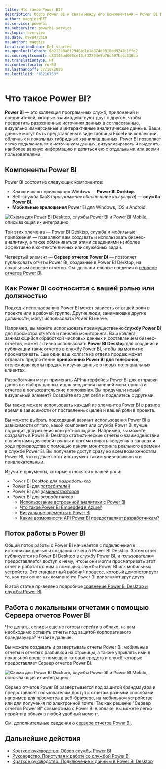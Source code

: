 ```yaml
---
title: Что такое Power BI?
description: Обзор Power BI и связи между его компонентами — Power BI Desktop, службой Power BI, Power BI Mobile, Сервером отчетов и Power BI Embedded.
author: maggiesMSFT
ms.service: powerbi
ms.subservice: powerbi-service
ms.topic: overview
ms.date: 09/04/2019
ms.author: maggies
LocalizationGroup: Get started
ms.openlocfilehash: 6a21288a8f2946bd1e1a874d0810dd9241b1ffe2
ms.sourcegitcommit: c83146ad008ce13bf3289de9b76c507be2c330aa
ms.translationtype: HT
ms.contentlocale: ru-RU
ms.lasthandoff: 07/10/2020
ms.locfileid: "86216753"
---
```

# <a name="what-is-power-bi"></a>Что такое Power BI?
**Power BI** — это коллекция программных служб, приложений и соединителей, которые взаимодействуют друг с другом, чтобы превратить разрозненные источники данных в согласованные, визуально иммерсивные и интерактивные аналитические данные. Ваши данные могут быть представлены в виде таблицы Excel или коллекции облачных и локальных гибридных хранилищ данных. Power BI позволяет легко подключаться к источникам данных, визуализировать и выделять наиболее важную информацию и делиться ею с отдельными или всеми пользователями.

## <a name="the-parts-of-power-bi"></a>Компоненты Power BI
Power BI состоит из следующих компонентов: 
- Классическое приложение Windows — **Power BI Desktop**.
- Веб-служба SaaS (*программное обеспечение как услуга*) — **служба Power BI**. 
- **Мобильные приложения** Power BI для Windows, iOS и Android.

![Схема для Power BI Desktop, службы Power BI и Power BI Mobile, описывающая их интеграцию](media/power-bi-overview/power-bi-overview-blocks.png)

Три этих элемента &mdash; Power BI Desktop, служба и мобильные приложения &mdash; позволяют вам создавать и использовать бизнес-аналитику, а также обмениваться этими сведениями наиболее эффективно в контексте личных или служебных задач.

Четвертый элемент — **Сервер отчетов Power BI** — позволяет публиковать отчеты Power BI, созданные в Power BI Desktop, на локальным сервере отчетов. См. дополнительные сведения о [сервере отчетов Power BI](#on-premises-reporting-with-power-bi-report-server).

## <a name="how-power-bi-matches-your-role"></a>Как Power BI соотносится с вашей ролью или должностью
Подход к использованию Power BI может зависеть от вашей роли в проекте или в рабочей группе. Другие люди, занимающие другие должности, могут использовать Power BI иначе.

Например, вы можете использовать преимущественно **службу Power BI** для просмотра отчетов и панелей мониторинга. Ваш коллега, занимающийся обработкой числовых данных и составлением бизнес-отчетов, может активно использовать **Power BI Desktop** для создания и публикации таких отчетов в службу Power BI, чтобы вы могли их просматривать. Еще один ваш коллега из отдела продаж может отдавать предпочтение **приложению Power BI для телефонов**, отслеживая квоты продаж и изучая данные о новых потенциальных клиентах.

Разработчики могут применять API-интерфейсы Power BI для отправки данных в наборы данных и для внедрения панелей мониторинга и отчетов в пользовательские приложения. Вы придумали новый визуальный элемент? Создайте его для себя и поделитесь с другими.  

Вы также можете использовать каждый из элементов Power BI в разное время в зависимости от поставленных целей и вашей роли в проекте.

Вы можете выбрать подходящий вариант использования Power BI в зависимости от того, какой компонент или служба Power BI лучше подходит для решения конкретной задачи. Например, вы можете создавать в Power BI Desktop статистические отчеты о взаимодействии с клиентами для своей группы и просматривать сведения о запасах и ходе производства с помощью панели мониторинга реального времени в службе Power BI. Вы получаете доступ сразу ко всем возможностям Power BI, что и делает этот инструмент таким универсальным и привлекательным.

Изучите документы, которые относятся к вашей роли:
- Power BI Desktop для [*разработчиков*](desktop-what-is-desktop.md)
- Power BI для [*потребителей*](../consumer/end-user-consumer.md)
- Power BI для [*администраторов*](../admin/service-admin-administering-power-bi-in-your-organization.md)
- Power BI для *разработчиков*
    * [Использование встроенной аналитики с Power BI](../developer/embedded/embedding.md)
    * [Что такое Power BI Embedded в Azure?](../developer/embedded/azure-pbie-what-is-power-bi-embedded.md)
    * [Визуальные элементы в Power BI](../developer/visuals/power-bi-custom-visuals.md)
    * [Какие возможности API Power BI предоставляет разработчикам?](../developer/automation/overview-of-power-bi-rest-api.md)

## <a name="the-flow-of-work-in-power-bi"></a>Поток работы в Power BI
Общий поток работы с Power BI начинается с подключения к источникам данных и создания отчета в Power BI Desktop. Затем отчет публикуется из Power BI Desktop в службу Power BI, и пользователям предоставляется доступ к нему, чтобы они могли просматривать этот отчет и работать с ним с помощью службы Power BI или мобильных устройств.
Это стандартный рабочий процесс, который демонстрирует то, как три основных компонента Power BI дополняют друг друга.

В этой статье приведено подробное [сравнение Power BI Desktop и службы Power BI](../fundamentals/service-service-vs-desktop.md).

## <a name="on-premises-reporting-with-power-bi-report-server"></a>Работа с локальными отчетами с помощью Сервера отчетов Power BI

Что делать, если вы еще не готовы перейти в облако, но вам необходимо оставить отчеты под защитой корпоративного брандмауэра?  Читайте дальше.

Вы можете создавать и развертывать отчеты Power BI, мобильные отчеты и отчеты с разбивкой на страницы, а также управлять ими в локальной среде с помощью готовых средств и служб, которые предоставляет Сервер отчетов Power BI.

![Схема для Power BI Desktop, службы Power BI и Power BI Mobile, описывающая их интеграцию](media/power-bi-overview/power-bi-report-server2.png)

Сервер отчетов Power BI развертывается под защитой брандмауэра и предоставляет пользователям доступ к отчетам разными способами, например для просмотра в веб-браузере, на мобильном устройстве или для получения по электронной почте. Так как решение "Сервер отчетов Power BI" совместимо с Power BI в облаке, вы можете легко перейти в облако в любой удобный момент. 

См. дополнительные сведения о [сервере отчетов Power BI](../report-server/get-started.md).

## <a name="next-steps"></a>Дальнейшие действия
- [Краткое руководство: Обзор службы Power BI](../consumer/end-user-experience.md)   
- [Руководство. Приступая к работе со службой Power BI](service-get-started.md)
- [Краткое руководство: Подключение к данным в Power BI Desktop](../connect-data/desktop-quickstart-connect-to-data.md)
